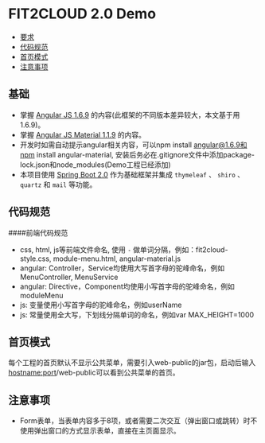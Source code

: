 # FIT2CLOUD 2.0 Demo

- [要求](#要求)
- [代码规范](#代码规范)
- [首页模式](#首页模式)
- [注意事项](#注意事项)

## 基础

- 掌握 [Angular JS 1.6.9](https://angular.io/) 的内容(此框架的不同版本差异较大，本文基于用 1.6.9)。
- 掌握 [Angular JS Material 1.1.9](https://material.angularjs.org/) 的内容。
- 开发时如需自动提示angular相关内容，可以npm install angular@1.6.9和npm install angular-material, 安装后务必在.gitignore文件中添加package-lock.json和node_modules(Demo工程已经添加)
- 本项目使用 [Spring Boot 2.0](https://spring.io) 作为基础框架并集成 `thymeleaf` 、 `shiro` 、 `quartz` 和 `mail` 等功能。

## 代码规范

####前端代码规范

- css, html, js等前端文件命名, 使用 `-` 做单词分隔，例如：fit2cloud-style.css, module-menu.html, angular-material.js
- angular: Controller，Service均使用大写首字母的驼峰命名，例如MenuController, MenuService
- angular: Directive，Component均使用小写首字母的驼峰命名，例如moduleMenu
- js: 变量使用小写首字母的驼峰命名，例如userName
- js: 常量使用全大写，下划线分隔单词的命名，例如var MAX_HEIGHT=1000


## 首页模式

每个工程的首页默认不显示公共菜单，需要引入web-public的jar包，启动后输入<hostname:port>/web-public可以看到公共菜单的首页。

## 注意事项

- Form表单，当表单内容多于8项，或者需要二次交互（弹出窗口或跳转）时不使用弹出窗口的方式显示表单，直接在主页面显示。